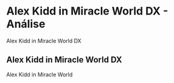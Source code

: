 ---
---

# Alex Kidd in Miracle World DX - Análise

Alex Kidd in Miracle World DX

## Alex Kidd in Miracle World DX

Alex Kidd in Miracle World
